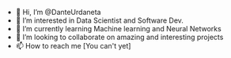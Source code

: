 - 👋 Hi, I’m @DanteUrdaneta
- 👀 I’m interested in Data Scientist and Software Dev.
- 🌱 I’m currently learning Machine learning and Neural Networks
- 💞️ I’m looking to collaborate on amazing and interesting projects
- 📫 How to reach me [You can't yet]

<!---
DanteUrdaneta/DanteUrdaneta is a ✨ special ✨ repository because its `README.md` (this file) appears on your GitHub profile.
You can click the Preview link to take a look at your changes.
--->
